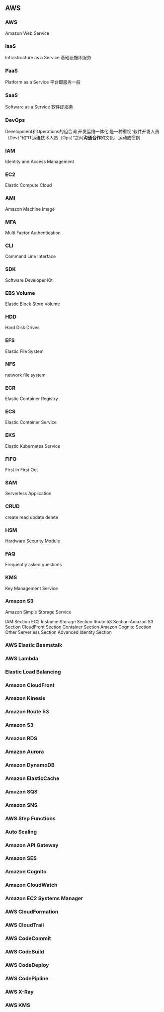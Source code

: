 ## AWS
### AWS
Amazon Web Service
### IaaS
Infrastructure as a Service
基础设施即服务
### PaaS
Platform as a Service
平台即服务一般
### SaaS
Software as a Service
软件即服务
### DevOps
Development和Operations的组合词
开发运维一体化:是一种重视“软件开发人员（Dev）”和“IT运维技术人员（Ops）”之间**沟通合作**的文化、运动或惯例
### IAM
Identity and Access Management
### EC2
Elastic Compute Cloud
### AMI
Amazon Machine Image
### MFA
Multi Factor Authentication
### CLI
Command Line Interface
### SDK
Software Developer Kit
### EBS Volume
Elastic Block Store Volume
### HDD
Hard Disk Drives
### EFS
Elastic File System
### NFS
network file system
### ECR
Elastic Container Registry
### ECS
Elastic Container Service
### EKS
Elastic Kubernetes Service
### FIFO
First In First Out
### SAM
Serverless Application
### CRUD
create read update delete
### HSM
Hardware Security Module
### FAQ
Frequently asked questions
### KMS
Key Management Service

### Amazon S3
Amazon Simple Storage Service






IAM Section
EC2 Instance Storage Section
Route 53 Section
Amazon S3 Section
CloudFront Section
Container Section
Amazon Cognito Section
Other Serverless Section
Advanced Identity Section



### AWS Elastic Beamstalk

### AWS Lambda

### Elastic Load Balancing

### Amazon CloudFront

### Amazon Kinesis

### Amazon Route 53

### Amazon S3

### Amazon RDS

### Amazon Aurora

### Amazon DynamoDB

### Amazon ElasticCache

### Amazon SQS

### Amazon SNS

### AWS Step Functions

### Auto Scaling

### Amazon API Gateway

### Amazon SES

### Amazon Cognito

### Amazon CloudWatch

### Amazon EC2 Systems Manager

### AWS CloudFormation

### AWS CloudTrail

### AWS CodeCommit

### AWS CodeBuild

### AWS CodeDeploy

### AWS CodePipline

### AWS X-Ray

### AWS KMS
